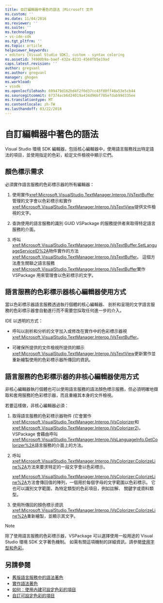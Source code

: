 ```yaml
---
title: 自訂編輯器中著色的語法 |Microsoft 文件
ms.custom: ''
ms.date: 11/04/2016
ms.reviewer: ''
ms.suite: ''
ms.technology:
- vs-ide-sdk
ms.tgt_pltfrm: ''
ms.topic: article
helpviewer_keywords:
- editors [Visual Studio SDK], custom - syntax coloring
ms.assetid: 74900b9a-baef-432a-8231-4568fb5e19ad
caps.latest.revision: ''
author: gregvanl
ms.author: gregvanl
manager: ghogen
ms.workload:
- vssdk
ms.openlocfilehash: 699479d162bd4f2f0d37cc43f80ff40a53e5cb44
ms.sourcegitcommit: 67374acb6d24019a434d96bf705efdab99d335ee
ms.translationtype: MT
ms.contentlocale: zh-TW
ms.lasthandoff: 03/22/2018
---
```

# <a name="syntax-coloring-in-custom-editors"></a>自訂編輯器中著色的語法
Visual Studio 環境 SDK 編輯器，包括核心編輯器中，使用語言服務找出特定語法的項目，並使用指定的色彩，給定文件檢視中顯示它們。

## <a name="colorization-requirements"></a>顏色標示需求
 必須實作語言服務的色彩標示器的所有編輯器：

1.  使用實作<xref:Microsoft.VisualStudio.TextManager.Interop.IVsTextBuffer>管理的文字會以色彩標示和實作<xref:Microsoft.VisualStudio.TextManager.Interop.IVsTextView>提供文件檢視的文字。

2.  查詢使用的語言服務的識別 GUID VSPackage 的服務提供者來取得特定語言服務的介面。

3.  呼叫<xref:Microsoft.VisualStudio.TextManager.Interop.IVsTextBuffer.SetLanguageServiceID%2A>物件實作的方法<xref:Microsoft.VisualStudio.TextManager.Interop.IVsTextBuffer>。 這個方法產生關聯之語言服務<xref:Microsoft.VisualStudio.TextManager.Interop.IVsTextBuffer>實作 VSPackage 用來管理會以色彩標示的文字。

## <a name="core-editor-usage-of-a-language-services-colorizer"></a>語言服務的色彩標示器核心編輯器使用方式
 當以色彩標示器語言服務透過執行個體的核心編輯器、 剖析和呈現的文字語言服務的色彩標示器會自動進行而不需要您採取任何進一步的介入。

 IDE 以透明的方式：

-   呼叫以剖析和分析的文字加入或修改在實作中的色彩標示器視<xref:Microsoft.VisualStudio.TextManager.Interop.IVsTextBuffer>。

-   可確保所提供的文件檢視所提供的顯示<xref:Microsoft.VisualStudio.TextManager.Interop.IVsTextView>更新實作並重新繪製使用的色彩標示器所傳回的資訊。

## <a name="non-core-editor-usage-of-a-language-services-colorizer"></a>語言服務的色彩標示器的非核心編輯器使用方式
 非核心編輯器執行個體也可以使用語言服務的語法顏色標示服務，但必須明確地擷取和套用服務的色彩標示器，而且重繪其本身的文件檢視。

 若要這樣做，非核心編輯器必須：

1.  取得語言服務的色彩標示器物件 (它會實作<xref:Microsoft.VisualStudio.TextManager.Interop.IVsColorizer>和<xref:Microsoft.VisualStudio.TextManager.Interop.IVsColorizer2>)。 VSPackage 會藉由呼叫<xref:Microsoft.VisualStudio.TextManager.Interop.IVsLanguageInfo.GetColorizer%2A>語言服務的介面上的方法。

2.  呼叫<xref:Microsoft.VisualStudio.TextManager.Interop.IVsColorizer.ColorizeLine%2A>方法來要求特定的一段文字會以色彩標示。

     <xref:Microsoft.VisualStudio.TextManager.Interop.IVsColorizer.ColorizeLine%2A>方法會傳回值的陣列，一個用於每個字母的文字範圍以色彩標示。 它也可以識別文字範圍，為特定類型的色彩項目，例如註解、 關鍵字或資料類型。

3.  使用所傳回的顏色標示資訊<xref:Microsoft.VisualStudio.TextManager.Interop.IVsColorizer.ColorizeLine%2A>重新繪製，並顯示其文字。

> [!NOTE]
> 除了使用語言服務的色彩標示器，VSPackage 可以選擇使用一般用途的 Visual Studio 環境 SDK 文字著色機制。 如需有關這項機制的詳細資訊，請參閱[使用字型和色彩](../extensibility/using-fonts-and-colors.md)。

## <a name="see-also"></a>另請參閱

- [舊版語言服務中的語法著色](../extensibility/internals/syntax-coloring-in-a-legacy-language-service.md)
- [實作語法著色](../extensibility/internals/implementing-syntax-coloring.md)
- [如何︰使用內建可設定色彩的項目](../extensibility/internals/how-to-use-built-in-colorable-items.md)
- [自訂可設定色彩的項目](../extensibility/internals/custom-colorable-items.md)